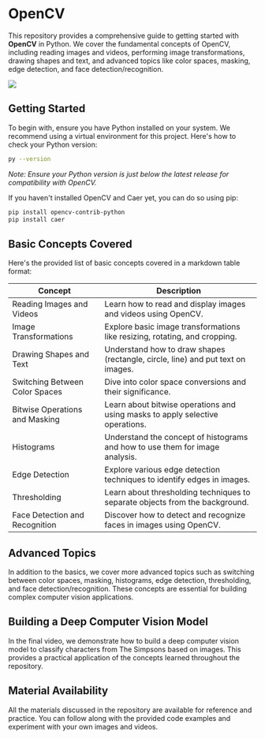 # OpenCV

This repository provides a comprehensive guide to getting started with **OpenCV** in Python. We cover the fundamental concepts of OpenCV, including reading images and videos, performing image transformations, drawing shapes and text, and advanced topics like color spaces, masking, edge detection, and face detection/recognition.

<img src = "https://user-images.githubusercontent.com/37084898/45520936-611ee100-b7d9-11e8-816b-38a4ff6cb3f4.gif">

## Getting Started

To begin with, ensure you have Python installed on your system. We recommend using a virtual environment for this project. Here's how to check your Python version:

```bash
py --version
```
*Note: Ensure your Python version is just below the latest release for compatibility with OpenCV.*

If you haven't installed OpenCV and Caer yet, you can do so using pip:

```bash
pip install opencv-contrib-python
pip install caer
```

## Basic Concepts Covered

Here's the provided list of basic concepts covered in a markdown table format:

| Concept                            | Description                                                                                                 |
|-----------------------------------|-------------------------------------------------------------------------------------------------------------|
| Reading Images and Videos         | Learn how to read and display images and videos using OpenCV.                                                |
| Image Transformations             | Explore basic image transformations like resizing, rotating, and cropping.                                   |
| Drawing Shapes and Text           | Understand how to draw shapes (rectangle, circle, line) and put text on images.                               |
| Switching Between Color Spaces    | Dive into color space conversions and their significance.                                                    |
| Bitwise Operations and Masking    | Learn about bitwise operations and using masks to apply selective operations.                                 |
| Histograms                        | Understand the concept of histograms and how to use them for image analysis.                                  |
| Edge Detection                    | Explore various edge detection techniques to identify edges in images.                                        |
| Thresholding                      | Learn about thresholding techniques to separate objects from the background.                                  |
| Face Detection and Recognition    | Discover how to detect and recognize faces in images using OpenCV.                                            |

## Advanced Topics

In addition to the basics, we cover more advanced topics such as switching between color spaces, masking, histograms, edge detection, thresholding, and face detection/recognition. These concepts are essential for building complex computer vision applications.

## Building a Deep Computer Vision Model

In the final video, we demonstrate how to build a deep computer vision model to classify characters from The Simpsons based on images. This provides a practical application of the concepts learned throughout the repository.

## Material Availability

All the materials discussed in the repository are available for reference and practice. You can follow along with the provided code examples and experiment with your own images and videos.
